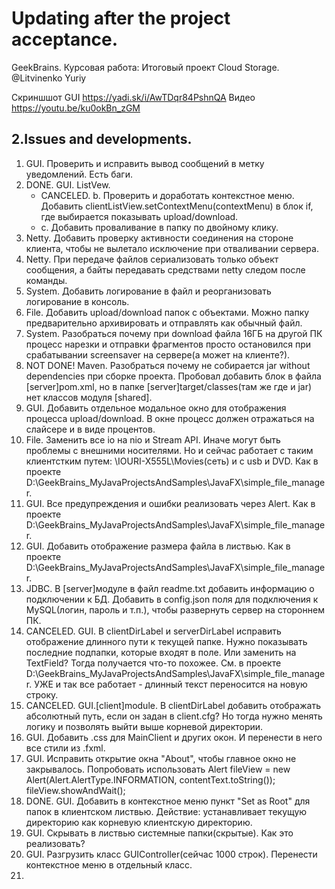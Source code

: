# Updating after the project acceptance. 
GeekBrains. Курсовая работа: Итоговый проект Cloud Storage.
@Litvinenko Yuriy

Скриншшот GUI https://yadi.sk/i/AwTDqr84PshnQA
Видео https://youtu.be/ku0okBn_zGM

## 2.Issues and developments.
1. GUI. Проверить и исправить вывод сообщений в метку уведомлений. Есть баги.
2. DONE. GUI. ListVew. 
	- CANCELED. b. Проверить и доработать контекстное меню. 
	Добавить clientListView.setContextMenu(contextMenu) в блок if, где выбирается показывать upload/download.
    - c. Добавить проваливание в папку по двойному клику.
4. Netty. Добавить проверку активности соединения на стороне клиента, чтобы не вылетало исключение при отваливании сервера.
5. Netty. При передаче файлов сериализовать только объект сообщения, а байты передавать средствами netty следом после команды.
21. System. Добавить логирование в файл и реорганизовать логирование в консоль.
26. File. Добавить upload/download папок с объектами. Можно папку предварительно архивировать 
    и отправлять как обычный файл.
28. System. Разобраться почему при download файла 16ГБ на другой ПК процесс нарезки и отправки 
    фрагментов просто остановился при срабатывании screensaver на сервере(а может на клиенте?).
29. NOT DONE! Maven. Разобраться почему не собирается jar without dependencies при сборке проекта. 
    Пробовал добавить блок <plugin> в <build><plugins> файла [server]pom.xml, 
    но в папке [server]target/classes(там же где и jar) нет классов модуля [shared].
30. GUI. Добавить отдельное модальное окно для отображения процесса upload/download.
    В окне процесс должен отражаться на слайсере и в виде процентов.
34. File. Заменить все io на nio и Stream API. 
    Иначе могут быть проблемы с внешними носителями.
    Но и сейчас работает с таким клиентстким путем: \\IOURI-X555L\Movies(сеть) и с usb и DVD.
    Как в проекте D:\GeekBrains\_MyJavaProjectsAndSamples\JavaFX\simple_file_manager.
35. GUI. Все предупреждения и ошибки реализовать через Alert.
    Как в проекте D:\GeekBrains\_MyJavaProjectsAndSamples\JavaFX\simple_file_manager.  
37. GUI. Добавить отображение размера файла в листвью.
    Как в проекте D:\GeekBrains\_MyJavaProjectsAndSamples\JavaFX\simple_file_manager.
38. JDBC. В [server]модуле в файл readme.txt добавить информацию о подключении к БД.
    Добавить в config.json поля для подключения к MySQL(логин, пароль и т.п.), чтобы 
    развернуть сервер на стороннем ПК.
40. CANCELED. GUI. В clientDirLabel и serverDirLabel исправить отображение длинного пути к текущей папке.
    Нужно показывать последние подпапки, которые входят в поле.
    Или заменить на TextField? Тогда получается что-то похожее.
    См. в проекте D:\GeekBrains\_MyJavaProjectsAndSamples\JavaFX\simple_file_manager.
    УЖЕ и так все работает - длинный текст переносится на новую строку.
41. CANCELED. GUI.[client]module. В clientDirLabel добавить отображать абсолютный путь, 
    если он задан в client.cfg?
    Но тогда нужно менять логику и позволять выйти выше корневой директории.
42. GUI. Добавить .css для MainClient и других окон.
    И перенести в него все стили из .fxml.
43. GUI. Исправить открытие окна "About", чтобы главное окно не закрывалось.
    Попробовать использовать Alert fileView = new Alert(Alert.AlertType.INFORMATION, contentText.toString());
    fileView.showAndWait();
44. DONE. GUI. Добавить в контекстное меню пункт "Set as Root" для папок в клиентском листвью. 
    Действие: устанавливает текущую директорию как корневую клиентскую директорию.
45. GUI. Скрывать в листвью системные папки(скрытые).
    Как это реализовать?
46. GUI. Разгрузить класс GUIController(сейчас 1000 строк). 
    Перенести контекстное меню в отдельный класс.
47. 